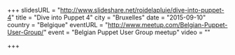 +++
slidesURL = "http://www.slideshare.net/roidelapluie/dive-into-puppet-4"
title = "Dive into Puppet 4"
city = "Bruxelles"
date = "2015-09-10"
country = "Belgique"
eventURL = "http://www.meetup.com/Belgian-Puppet-User-Group/"
event = "Belgian Puppet User Group meetup"
video = ""

+++

